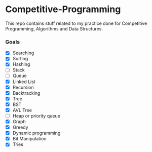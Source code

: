 # Competitive-Programming
This repo contains stuff related to my practice done for Competitive Programming, Algorithms and Data Structures.
### Goals
- [x] Searching
- [x] Sorting
- [x] Hashing
- [ ] Stack
- [ ] Queue
- [x] Linked List
- [x] Recursion
- [x] Backtracking
- [x] Tree
- [x] BST
- [x] AVL Tree
- [ ] Heap or priority queue
- [x] Graph
- [x] Greedy
- [x] Dynamic programming
- [x] Bit Manipulation
- [x] Tries
